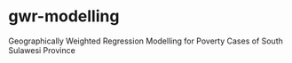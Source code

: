 # gwr-modelling
Geographically Weighted Regression Modelling for Poverty Cases of South Sulawesi Province

